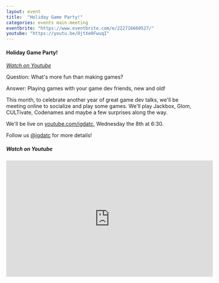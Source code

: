 ```yaml
---
layout: event
title:  "Holiday Game Party!"
categories: events main-meeting
eventbrite: "https://www.eventbrite.com/e/222716660527/"
youtube: "https://youtu.be/OjtXe0FwuqI"
---
```


#### Holiday Game Party!

_[Watch on Youtube](https://youtu.be/OjtXe0FwuqI)_


Question: What's more fun than making games?

Answer: Playing games with your game dev friends, new and old!

This month, to celebrate another year of great game dev talks, we'll be meeting online to socialize and play some games. We'll play Jackbox, Glom, CULTivate, Codenames and maybe a few surprises along the way.

We'll be live on [youtube.com/igdatc](https://www.youtube.com/watch?v=OjtXe0FwuqI), Wednesday the 8th at 6:30.

Follow us [@igdatc](https://twitter.com/igdatc) for more details!

##### _Watch on Youtube_

<iframe width="560" height="315" src="https://www.youtube.com/embed/OjtXe0FwuqI" title="YouTube video player" frameborder="0" allow="accelerometer; autoplay; clipboard-write; encrypted-media; gyroscope; picture-in-picture" allowfullscreen></iframe>